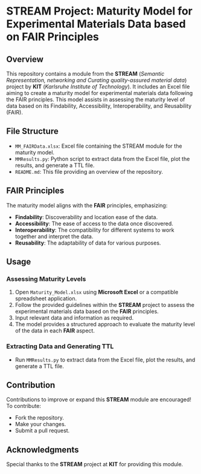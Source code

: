 # STREAM Project: Maturity Model for Experimental Materials Data based on FAIR Principles

## Overview

This repository contains a module from the **STREAM** (*Semantic Representation, networking and ‎Curating quality-assured material data‎*) project by **KIT** (*Karlsruhe Institute of Technology*). It includes an Excel file aiming to create a maturity model for experimental materials data following the FAIR principles. This model assists in assessing the maturity level of data based on its Findability, Accessibility, Interoperability, and Reusability (FAIR).

## File Structure

- `MM_FAIRData.xlsx`: Excel file containing the STREAM module for the maturity model.
- `MMResults.py`: Python script to extract data from the Excel file, plot the results, and generate a TTL file.
- `README.md`: This file providing an overview of the repository.

## FAIR Principles

The maturity model aligns with the **FAIR** principles, emphasizing:

- **Findability**: Discoverability and location ease of the data.
- **Accessibility**: The ease of access to the data once discovered.
- **Interoperability**: The compatibility for different systems to work together and interpret the data.
- **Reusability**: The adaptability of data for various purposes.

## Usage

### Assessing Maturity Levels

1. Open `Maturity_Model.xlsx` using **Microsoft Excel** or a compatible spreadsheet application.
2. Follow the provided guidelines within the **STREAM** project to assess the experimental materials data based on the **FAIR** principles.
3. Input relevant data and information as required.
4. The model provides a structured approach to evaluate the maturity level of the data in each **FAIR** aspect.

### Extracting Data and Generating TTL

- Run `MMResults.py` to extract data from the Excel file, plot the results, and generate a TTL file.

## Contribution

Contributions to improve or expand this **STREAM** module are encouraged! To contribute:

- Fork the repository.
- Make your changes.
- Submit a pull request.

## Acknowledgments

Special thanks to the **STREAM** project at **KIT** for providing this module.

